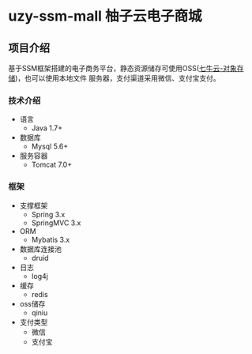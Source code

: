 # uzy-ssm-mall 柚子云电子商城
## 项目介绍
基于SSM框架搭建的电子商务平台，静态资源储存可使用OSS([七牛云-对象存储](https://www.qiniu.com/products/kodo))，也可以使用本地文件
服务器，支付渠道采用微信、支付宝支付。

### 技术介绍
- 语言
    - Java 1.7+
- 数据库
    - Mysql 5.6+
- 服务容器
    - Tomcat 7.0+
    
### 框架
- 支撑框架
    - Spring 3.x
    - SpringMVC 3.x
- ORM
    - Mybatis 3.x
- 数据库连接池
    - druid
- 日志
    - log4j
- 缓存
    - redis
- oss储存
    - qiniu
- 支付类型
    - 微信
    - 支付宝
 
